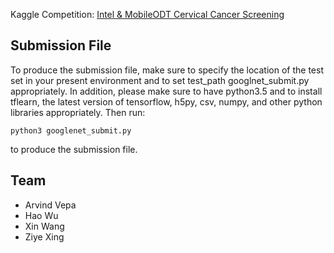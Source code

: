 Kaggle Competition: [Intel & MobileODT Cervical Cancer Screening](https://www.kaggle.com/c/intel-mobileodt-cervical-cancer-screening)

## Submission File
To produce the submission file, make sure to specify the location of the test set in your present environment and to set test_path googlnet_submit.py appropriately. In addition, please make sure to have python3.5 and to install tflearn, the latest version of tensorflow, h5py, csv, numpy, and other python libraries appropriately. Then run:
```
python3 googlenet_submit.py
``` 
to produce the submission file.

## Team
- Arvind Vepa
- Hao Wu
- Xin Wang
- Ziye Xing

